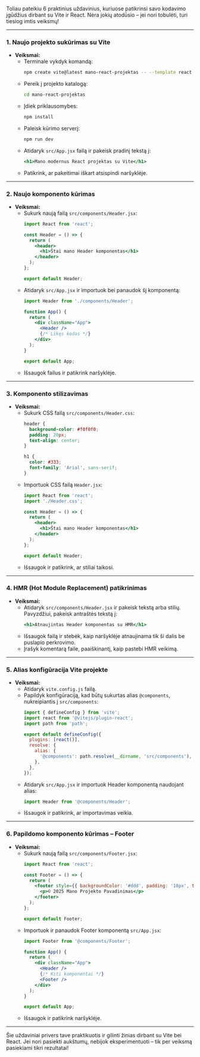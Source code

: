 Toliau pateikiu 6 praktinius uždavinius, kuriuose patikrinsi savo kodavimo įgūdžius dirbant su Vite ir React. Nėra jokių atodūsio – jei nori tobulėti, turi tiesiog imtis veiksmų!

---

### 1. Naujo projekto sukūrimas su Vite
- **Veiksmai:**
  - Terminale vykdyk komandą:
    ```bash
    npm create vite@latest mano-react-projektas -- --template react
    ```
  - Pereik į projekto katalogą:
    ```bash
    cd mano-react-projektas
    ```
  - Įdiek priklausomybes:
    ```bash
    npm install
    ```
  - Paleisk kūrimo serverį:
    ```bash
    npm run dev
    ```
  - Atidaryk `src/App.jsx` failą ir pakeisk pradinį tekstą į:
    ```jsx
    <h1>Mano modernus React projektas su Vite</h1>
    ```
  - Patikrink, ar pakeitimai iškart atsispindi naršyklėje.

---

### 2. Naujo komponento kūrimas
- **Veiksmai:**
  - Sukurk naują failą `src/components/Header.jsx`:
    ```jsx
    import React from 'react';

    const Header = () => {
      return (
        <header>
          <h1>Štai mano Header komponentas</h1>
        </header>
      );
    };

    export default Header;
    ```
  - Atidaryk `src/App.jsx` ir importuok bei panaudok šį komponentą:
    ```jsx
    import Header from './components/Header';

    function App() {
      return (
        <div className="App">
          <Header />
          {/* Likęs kodas */}
        </div>
      );
    }

    export default App;
    ```
  - Išsaugok failus ir patikrink naršyklėje.

---

### 3. Komponento stilizavimas
- **Veiksmai:**
  - Sukurk CSS failą `src/components/Header.css`:
    ```css
    header {
      background-color: #f0f0f0;
      padding: 20px;
      text-align: center;
    }

    h1 {
      color: #333;
      font-family: 'Arial', sans-serif;
    }
    ```
  - Importuok CSS failą `Header.jsx`:
    ```jsx
    import React from 'react';
    import './Header.css';

    const Header = () => {
      return (
        <header>
          <h1>Štai mano Header komponentas</h1>
        </header>
      );
    };

    export default Header;
    ```
  - Išsaugok ir patikrink, ar stiliai taikosi.

---

### 4. HMR (Hot Module Replacement) patikrinimas
- **Veiksmai:**
  - Atidaryk `src/components/Header.jsx` ir pakeisk tekstą arba stilių. Pavyzdžiui, pakeisk antraštės tekstą į:
    ```jsx
    <h1>Atnaujintas Header komponentas su HMR</h1>
    ```
  - Išsaugok failą ir stebėk, kaip naršyklėje atnaujinama tik ši dalis be puslapio perkrovimo.
  - Įrašyk komentarą faile, paaiškinantį, kaip pastebi HMR veikimą.

---

### 5. Alias konfigūracija Vite projekte
- **Veiksmai:**
  - Atidaryk `vite.config.js` failą.
  - Papildyk konfigūraciją, kad būtų sukurtas alias `@components`, nukreipiantis į `src/components`:
    ```js
    import { defineConfig } from 'vite';
    import react from '@vitejs/plugin-react';
    import path from 'path';

    export default defineConfig({
      plugins: [react()],
      resolve: {
        alias: {
          '@components': path.resolve(__dirname, 'src/components'),
        },
      },
    });
    ```
  - Atidaryk `src/App.jsx` ir importuok Header komponentą naudojant alias:
    ```jsx
    import Header from '@components/Header';
    ```
  - Išsaugok ir patikrink, ar importavimas veikia.

---

### 6. Papildomo komponento kūrimas – Footer
- **Veiksmai:**
  - Sukurk naują failą `src/components/Footer.jsx`:
    ```jsx
    import React from 'react';

    const Footer = () => {
      return (
        <footer style={{ backgroundColor: '#ddd', padding: '10px', textAlign: 'center' }}>
          <p>© 2025 Mano Projekto Pavadinimas</p>
        </footer>
      );
    };

    export default Footer;
    ```
  - Importuok ir panaudok Footer komponentą `src/App.jsx`:
    ```jsx
    import Footer from '@components/Footer';

    function App() {
      return (
        <div className="App">
          <Header />
          {/* Kiti komponentai */}
          <Footer />
        </div>
      );
    }

    export default App;
    ```
  - Išsaugok ir patikrink naršyklėje.

---

Šie uždaviniai privers tave praktikuotis ir gilinti žinias dirbant su Vite bei React. Jei nori pasiekti aukštumų, nebijok eksperimentuoti – tik per veiksmą pasiekiami tikri rezultatai!